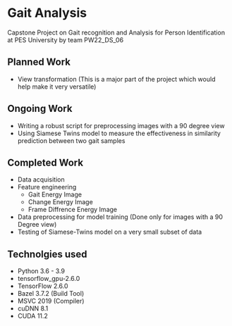 # Gait Analysis
Capstone Project on Gait recognition and Analysis for Person Identification at PES University by team PW22_DS_06

## Planned Work
* View transformation (This is a major part of the project which would help make it very versatile)

## Ongoing Work
* Writing a robust script for preprocessing images with a 90 degree view
* Using Siamese Twins model to measure the effectiveness in similarity prediction between two gait samples

## Completed Work
* Data acquisition
* Feature engineering
    * Gait Energy Image
    * Change Energy Image
    * Frame Diffrence Energy Image
* Data preprocessing for model training (Done only for images with a 90 Degree view)
* Testing of Siamese-Twins model on a very small subset of data

## Technolgies used
* Python 3.6 - 3.9
* tensorflow_gpu-2.6.0 
* TensorFlow 2.6.0
* Bazel 3.7.2 (Build Tool)
* MSVC 2019 (Compiler)
* cuDNN 8.1
* CUDA 11.2
